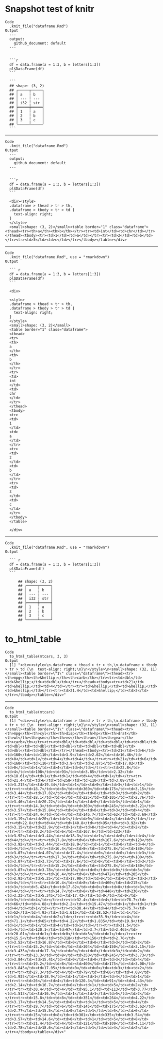 # Snapshot test of knitr

    Code
      .knit_file("dataframe.Rmd")
    Output
      ---
      output:
        github_document: default
      ---
      
      
      ```r
      df = data.frame(a = 1:3, b = letters[1:3])
      pl$DataFrame(df)
      ```
      
      ```
      ## shape: (3, 2)
      ## ┌─────┬─────┐
      ## │ a   ┆ b   │
      ## │ --- ┆ --- │
      ## │ i32 ┆ str │
      ## ╞═════╪═════╡
      ## │ 1   ┆ a   │
      ## │ 2   ┆ b   │
      ## │ 3   ┆ c   │
      ## └─────┴─────┘
      ```

---

    Code
      .knit_file("dataframe.Rmd")
    Output
      ---
      output:
        github_document: default
      ---
      
      
      ```r
      df = data.frame(a = 1:3, b = letters[1:3])
      pl$DataFrame(df)
      ```
      
      <div><style>
      .dataframe > thead > tr > th,
      .dataframe > tbody > tr > td {
        text-align: right;
      }
      </style>
      <small>shape: (3, 2)</small><table border="1" class="dataframe"><thead><tr><th>a</th><th>b</th></tr><tr><td>int</td><td>chr</td></tr></thead><tbody><tr><td>1</td><td>a</td></tr><tr><td>2</td><td>b</td></tr><tr><td>3</td><td>c</td></tr></tbody></table></div>

---

    Code
      .knit_file("dataframe.Rmd", use = "rmarkdown")
    Output
      
      ``` r
      df = data.frame(a = 1:3, b = letters[1:3])
      pl$DataFrame(df)
      ```
      
      <div>
      
      <style>
      .dataframe > thead > tr > th,
      .dataframe > tbody > tr > td {
        text-align: right;
      }
      </style>
      <small>shape: (3, 2)</small>
      <table border="1" class="dataframe">
      <thead>
      <tr>
      <th>
      a
      </th>
      <th>
      b
      </th>
      </tr>
      <tr>
      <td>
      int
      </td>
      <td>
      chr
      </td>
      </tr>
      </thead>
      <tbody>
      <tr>
      <td>
      1
      </td>
      <td>
      a
      </td>
      </tr>
      <tr>
      <td>
      2
      </td>
      <td>
      b
      </td>
      </tr>
      <tr>
      <td>
      3
      </td>
      <td>
      c
      </td>
      </tr>
      </tbody>
      </table>
      
      </div>

---

    Code
      .knit_file("dataframe.Rmd", use = "rmarkdown")
    Output
      
      ``` r
      df = data.frame(a = 1:3, b = letters[1:3])
      pl$DataFrame(df)
      ```
      
          ## shape: (3, 2)
          ## ┌─────┬─────┐
          ## │ a   ┆ b   │
          ## │ --- ┆ --- │
          ## │ i32 ┆ str │
          ## ╞═════╪═════╡
          ## │ 1   ┆ a   │
          ## │ 2   ┆ b   │
          ## │ 3   ┆ c   │
          ## └─────┴─────┘

# to_html_table

    Code
      to_html_table(mtcars, 3, 3)
    Output
      [1] "<div><style>\n.dataframe > thead > tr > th,\n.dataframe > tbody > tr > td {\n  text-align: right;\n}\n</style>\n<small>shape: (32, 11)</small><table border=\"1\" class=\"dataframe\"><thead><tr><th>mpg</th><th>&hellip;</th><th>carb</th></tr><tr><td>dbl</td><td>&hellip;</td><td>dbl</td></tr></thead><tbody><tr><td>21</td><td>&hellip;</td><td>4</td></tr><tr><td>&hellip;</td><td>&hellip;</td><td>&hellip;</td></tr><tr><td>21.4</td><td>&hellip;</td><td>2</td></tr></tbody></table></div>"

---

    Code
      to_html_table(mtcars)
    Output
      [1] "<div><style>\n.dataframe > thead > tr > th,\n.dataframe > tbody > tr > td {\n  text-align: right;\n}\n</style>\n<small>shape: (32, 11)</small><table border=\"1\" class=\"dataframe\"><thead><tr><th>mpg</th><th>cyl</th><th>disp</th><th>hp</th><th>drat</th><th>wt</th><th>qsec</th><th>vs</th><th>am</th><th>gear</th><th>carb</th></tr><tr><td>dbl</td><td>dbl</td><td>dbl</td><td>dbl</td><td>dbl</td><td>dbl</td><td>dbl</td><td>dbl</td><td>dbl</td><td>dbl</td><td>dbl</td></tr></thead><tbody><tr><td>21</td><td>6</td><td>160</td><td>110</td><td>3.9</td><td>2.62</td><td>16.46</td><td>0</td><td>1</td><td>4</td><td>4</td></tr><tr><td>21</td><td>6</td><td>160</td><td>110</td><td>3.9</td><td>2.875</td><td>17.02</td><td>0</td><td>1</td><td>4</td><td>4</td></tr><tr><td>22.8</td><td>4</td><td>108</td><td>93</td><td>3.85</td><td>2.32</td><td>18.61</td><td>1</td><td>1</td><td>4</td><td>1</td></tr><tr><td>21.4</td><td>6</td><td>258</td><td>110</td><td>3.08</td><td>3.215</td><td>19.44</td><td>1</td><td>0</td><td>3</td><td>1</td></tr><tr><td>18.7</td><td>8</td><td>360</td><td>175</td><td>3.15</td><td>3.44</td><td>17.02</td><td>0</td><td>0</td><td>3</td><td>2</td></tr><tr><td>18.1</td><td>6</td><td>225</td><td>105</td><td>2.76</td><td>3.46</td><td>20.22</td><td>1</td><td>0</td><td>3</td><td>1</td></tr><tr><td>14.3</td><td>8</td><td>360</td><td>245</td><td>3.21</td><td>3.57</td><td>15.84</td><td>0</td><td>0</td><td>3</td><td>4</td></tr><tr><td>24.4</td><td>4</td><td>146.7</td><td>62</td><td>3.69</td><td>3.19</td><td>20</td><td>1</td><td>0</td><td>4</td><td>2</td></tr><tr><td>22.8</td><td>4</td><td>140.8</td><td>95</td><td>3.92</td><td>3.15</td><td>22.9</td><td>1</td><td>0</td><td>4</td><td>2</td></tr><tr><td>19.2</td><td>6</td><td>167.6</td><td>123</td><td>3.92</td><td>3.44</td><td>18.3</td><td>1</td><td>0</td><td>4</td><td>4</td></tr><tr><td>17.8</td><td>6</td><td>167.6</td><td>123</td><td>3.92</td><td>3.44</td><td>18.9</td><td>1</td><td>0</td><td>4</td><td>4</td></tr><tr><td>16.4</td><td>8</td><td>275.8</td><td>180</td><td>3.07</td><td>4.07</td><td>17.4</td><td>0</td><td>0</td><td>3</td><td>3</td></tr><tr><td>17.3</td><td>8</td><td>275.8</td><td>180</td><td>3.07</td><td>3.73</td><td>17.6</td><td>0</td><td>0</td><td>3</td><td>3</td></tr><tr><td>15.2</td><td>8</td><td>275.8</td><td>180</td><td>3.07</td><td>3.78</td><td>18</td><td>0</td><td>0</td><td>3</td><td>3</td></tr><tr><td>10.4</td><td>8</td><td>472</td><td>205</td><td>2.93</td><td>5.25</td><td>17.98</td><td>0</td><td>0</td><td>3</td><td>4</td></tr><tr><td>10.4</td><td>8</td><td>460</td><td>215</td><td>3</td><td>5.424</td><td>17.82</td><td>0</td><td>0</td><td>3</td><td>4</td></tr><tr><td>14.7</td><td>8</td><td>440</td><td>230</td><td>3.23</td><td>5.345</td><td>17.42</td><td>0</td><td>0</td><td>3</td><td>4</td></tr><tr><td>32.4</td><td>4</td><td>78.7</td><td>66</td><td>4.08</td><td>2.2</td><td>19.47</td><td>1</td><td>1</td><td>4</td><td>1</td></tr><tr><td>30.4</td><td>4</td><td>75.7</td><td>52</td><td>4.93</td><td>1.615</td><td>18.52</td><td>1</td><td>1</td><td>4</td><td>2</td></tr><tr><td>33.9</td><td>4</td><td>71.1</td><td>65</td><td>4.22</td><td>1.835</td><td>19.9</td><td>1</td><td>1</td><td>4</td><td>1</td></tr><tr><td>21.5</td><td>4</td><td>120.1</td><td>97</td><td>3.7</td><td>2.465</td><td>20.01</td><td>1</td><td>0</td><td>3</td><td>1</td></tr><tr><td>15.5</td><td>8</td><td>318</td><td>150</td><td>2.76</td><td>3.52</td><td>16.87</td><td>0</td><td>0</td><td>3</td><td>2</td></tr><tr><td>15.2</td><td>8</td><td>304</td><td>150</td><td>3.15</td><td>3.435</td><td>17.3</td><td>0</td><td>0</td><td>3</td><td>2</td></tr><tr><td>13.3</td><td>8</td><td>350</td><td>245</td><td>3.73</td><td>3.84</td><td>15.41</td><td>0</td><td>0</td><td>3</td><td>4</td></tr><tr><td>19.2</td><td>8</td><td>400</td><td>175</td><td>3.08</td><td>3.845</td><td>17.05</td><td>0</td><td>0</td><td>3</td><td>2</td></tr><tr><td>27.3</td><td>4</td><td>79</td><td>66</td><td>4.08</td><td>1.935</td><td>18.9</td><td>1</td><td>1</td><td>4</td><td>1</td></tr><tr><td>26</td><td>4</td><td>120.3</td><td>91</td><td>4.43</td><td>2.14</td><td>16.7</td><td>0</td><td>1</td><td>5</td><td>2</td></tr><tr><td>30.4</td><td>4</td><td>95.1</td><td>113</td><td>3.77</td><td>1.513</td><td>16.9</td><td>1</td><td>1</td><td>5</td><td>2</td></tr><tr><td>15.8</td><td>8</td><td>351</td><td>264</td><td>4.22</td><td>3.17</td><td>14.5</td><td>0</td><td>1</td><td>5</td><td>4</td></tr><tr><td>19.7</td><td>6</td><td>145</td><td>175</td><td>3.62</td><td>2.77</td><td>15.5</td><td>0</td><td>1</td><td>5</td><td>6</td></tr><tr><td>15</td><td>8</td><td>301</td><td>335</td><td>3.54</td><td>3.57</td><td>14.6</td><td>0</td><td>1</td><td>5</td><td>8</td></tr><tr><td>21.4</td><td>4</td><td>121</td><td>109</td><td>4.11</td><td>2.78</td><td>18.6</td><td>1</td><td>1</td><td>4</td><td>2</td></tr></tbody></table></div>"

